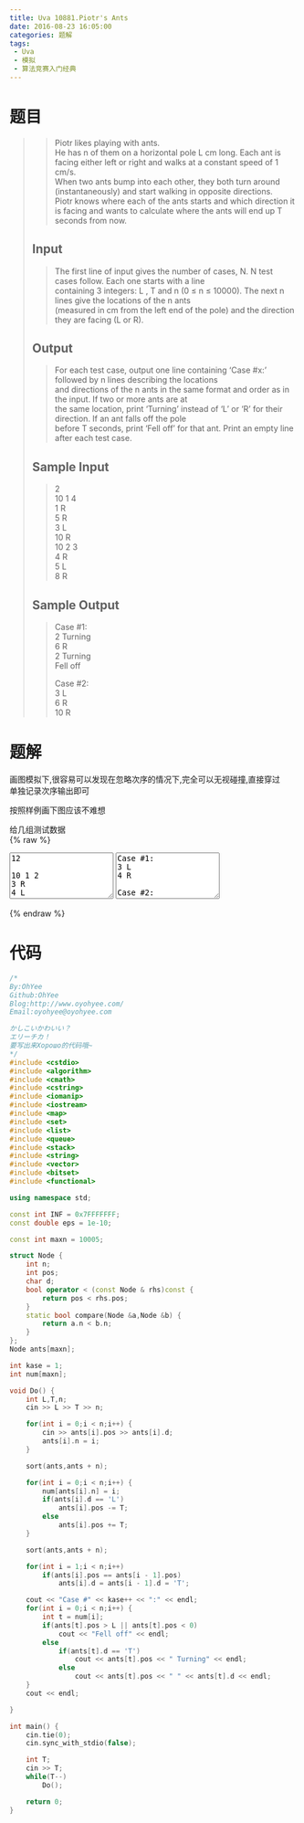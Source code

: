 ```yaml
---
title: Uva 10881.Piotr's Ants
date: 2016-08-23 16:05:00
categories: 题解
tags: 
 - Uva
 - 模拟
 - 算法竞赛入门经典
---
```

# 题目
>> Piotr likes playing with ants.   
>> He has n of them on a horizontal pole L cm long. Each ant is facing either left or right and walks at a constant speed of 1 cm/s.   
>> When two ants bump into each other, they both turn around (instantaneously) and start walking in opposite directions.   
>> Piotr knows where each of the ants starts and which direction it is facing and wants to calculate where the ants will end up T seconds from now.  
>> <!--more-->  
> 
> ## Input  
>> The first line of input gives the number of cases, N. N test cases follow. Each one starts with a line  
>> containing 3 integers: L , T and n (0 ≤ n ≤ 10000). The next n lines give the locations of the n ants  
>> (measured in cm from the left end of the pole) and the direction they are facing (L or R).  
> 
> ## Output  
>> For each test case, output one line containing ‘Case #x:’ followed by n lines describing the locations  
>> and directions of the n ants in the same format and order as in the input. If two or more ants are at  
>> the same location, print ‘Turning’ instead of ‘L’ or ‘R’ for their direction. If an ant falls off the pole  
>> before T seconds, print ‘Fell off’ for that ant. Print an empty line after each test case.  
> 
> ## Sample Input  
>> 2  
>> 10 1 4  
>> 1 R  
>> 5 R  
>> 3 L  
>> 10 R  
>> 10 2 3  
>> 4 R  
>> 5 L  
>> 8 R  
> 
> ## Sample Output  
>> Case #1:  
>> 2 Turning  
>> 6 R  
>> 2 Turning  
>> Fell off  
>>  
>> Case #2:  
>> 3 L  
>> 6 R  
>> 10 R  
>>  


# 题解
画图模拟下,很容易可以发现在忽略次序的情况下,完全可以无视碰撞,直接穿过  
单独记录次序输出即可  

按照样例画下图应该不难想  

给几组测试数据  
{% raw %}
<textarea rows="5" cols="20">
12

10 1 2
3 R
4 L

10 1 2
1 R 
2 L

10 1 2
1 R 
3 L

3 2 2
1 R
3 L

3 1 2
1 R 
3 L

10 2 3
1 R
2 R
3 R

10 1 4
1 R
5 R
3 L
10 R

10 2 3
4 R
5 L
8 R

1 1 1
1 L

5 3 5
4 L
2 R
5 L
1 R
3 L

10000 500 1
5 R

20 5 10
8 L
9 L
5 R
1 R
19 L
13 R
7 R
16 R
11 L
14 R
</textarea>
<textarea rows="5" cols="20">
Case #1:
3 L
4 R

Case #2:
1 L
2 R

Case #3:
2 Turning
2 Turning

Case #4:
1 L
3 R

Case #5:
2 Turning
2 Turning

Case #6:
3 R
4 R
5 R

Case #7:
2 Turning
6 R
2 Turning
Fell off

Case #8:
3 L
6 R
10 R

Case #9:
0 L

Case #10:
4 R
1 L
5 R
0 L
2 L

Case #11:
505 R

Case #12:
6 Turning
10 R
4 L
3 L
Fell off
14 L
6 Turning
19 R
12 R
18 R

</textarea>
{% endraw %}

# 代码
```cpp Piotr's Ants https://github.com/OhYee/ACM.github.io/blob/master/Uva/10881.%50%69%6F%74%72%27%73%20%41%6E%74%73.cpp 代码备份
/*
By:OhYee
Github:OhYee
Blog:http://www.oyohyee.com/
Email:oyohyee@oyohyee.com

かしこいかわいい？
エリーチカ！
要写出来Хорошо的代码哦~
*/
#include <cstdio>
#include <algorithm>
#include <cmath>
#include <cstring>
#include <iomanip>
#include <iostream>
#include <map>
#include <set>
#include <list>
#include <queue>
#include <stack>
#include <string>
#include <vector>
#include <bitset>
#include <functional>

using namespace std;

const int INF = 0x7FFFFFFF;
const double eps = 1e-10;

const int maxn = 10005;

struct Node {
	int n;
	int pos;
	char d;
	bool operator < (const Node & rhs)const {
		return pos < rhs.pos;
	}
	static bool compare(Node &a,Node &b) {
		return a.n < b.n;
	}
};
Node ants[maxn];

int kase = 1;
int num[maxn];

void Do() {
	int L,T,n;
	cin >> L >> T >> n;

	for(int i = 0;i < n;i++) {
		cin >> ants[i].pos >> ants[i].d;
		ants[i].n = i;
	}

	sort(ants,ants + n);

	for(int i = 0;i < n;i++) {
		num[ants[i].n] = i;
		if(ants[i].d == 'L')
			ants[i].pos -= T;
		else
			ants[i].pos += T;
	}

	sort(ants,ants + n);

	for(int i = 1;i < n;i++)
		if(ants[i].pos == ants[i - 1].pos)
			ants[i].d = ants[i - 1].d = 'T';

	cout << "Case #" << kase++ << ":" << endl;
	for(int i = 0;i < n;i++) {
		int t = num[i];
		if(ants[t].pos > L || ants[t].pos < 0)
			cout << "Fell off" << endl;
		else
			if(ants[t].d == 'T')
				cout << ants[t].pos << " Turning" << endl;
			else
				cout << ants[t].pos << " " << ants[t].d << endl;
	}
	cout << endl;

}

int main() {
	cin.tie(0);
	cin.sync_with_stdio(false);

	int T;
	cin >> T;
	while(T--)
		Do();

	return 0;
}
```